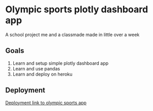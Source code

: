 # Olympic sports plotly dashboard app
A school project me and a classmade made in little over a week

## Goals

1. Learn and setup simple plotly dashboard app
2. Learn and use pandas
3. Learn and deploy on heroku

## Deployment

[Deployment link to olympic sports app](https://olympic-sports-dashboard-app.herokuapp.com/)
